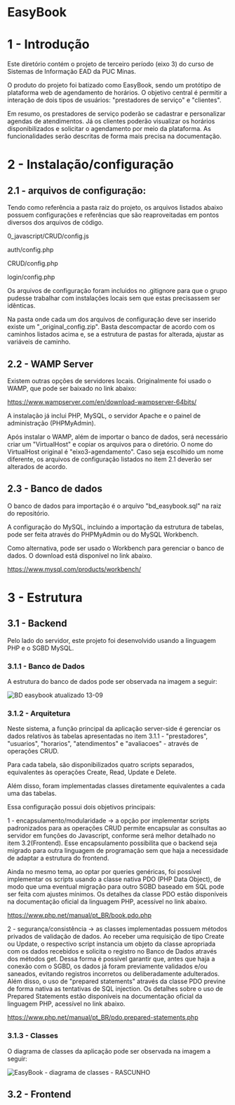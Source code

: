 # EasyBook
# 1 - Introdução

Este diretório contém o projeto de terceiro período (eixo 3) do curso de Sistemas de Informação EAD da PUC Minas.

O produto do projeto foi batizado como EasyBook, sendo um protótipo de plataforma web de agendamento de horários.
O objetivo central é permitir a interação de dois tipos de usuários: "prestadores de serviço" e "clientes".

Em resumo, os prestadores de serviço poderão se cadastrar e personalizar agendas de atendimentos. Já os clientes 
poderão visualizar os horários disponibilizados e solicitar o agendamento por meio da plataforma. As funcionalidades 
serão descritas de forma mais precisa na documentação.


# 2 - Instalação/configuração

## 2.1 - arquivos de configuração:

Tendo como referência a pasta raiz do projeto, os arquivos listados abaixo possuem configurações
 e referências que são reaproveitadas em pontos diversos dos arquivos de código.

0_javascript/CRUD/config.js

auth/config.php

CRUD/config.php

login/config.php


Os arquivos de configuração foram incluidos no .gitignore para que o grupo pudesse trabalhar com instalações 
locais sem que estas precisassem ser idênticas.

Na pasta onde cada um dos arquivos de configuração deve ser inserido existe um "_original_config.zip".
Basta descompactar de acordo com os caminhos listados acima e, se a estrutura de pastas for alterada,
ajustar as variáveis de caminho.

## 2.2 - WAMP Server

Existem outras opções de servidores locais. Originalmente foi usado o WAMP, que pode ser baixado no link abaixo:

https://www.wampserver.com/en/download-wampserver-64bits/

A instalação já inclui PHP, MySQL, o servidor Apache e o painel de administração (PHPMyAdmin).

Após instalar o WAMP, além de importar o banco de dados, será necessário criar um "VirtualHost" e copiar os arquivos 
para o diretório. O nome do VirtualHost original é "eixo3-agendamento". Caso seja escolhido um nome diferente, os arquivos
de configuração listados no item 2.1 deverão ser alterados de acordo.

## 2.3 - Banco de dados

O banco de dados para importação é o arquivo "bd_easybook.sql" na raiz do repositório.

A configuração do MySQL, incluindo a importação da estrutura de tabelas, pode ser feita através do PHPMyAdmin ou do
MySQL Workbench.

Como alternativa, pode ser usado o Workbench para gerenciar o banco de dados. O download está disponível no link abaixo.

https://www.mysql.com/products/workbench/


# 3 - Estrutura

## 3.1 - Backend

Pelo lado do servidor, este projeto foi desenvolvido usando a linguagem PHP e o SGBD MySQL.

### 3.1.1 - Banco de Dados

A estrutura do banco de dados pode ser observada na imagem a seguir:

![BD easybook atualizado 13-09](https://github.com/gabrielmartinscp/eixo3-agendamento/assets/100474390/18ed7746-8b82-4f96-8042-f38157cb9b39)

### 3.1.2 - Arquitetura

Neste sistema, a função principal da aplicação server-side é gerenciar os dados relativos às tabelas apresentadas 
no item 3.1.1 - "prestadores", "usuarios", "horarios", "atendimentos" e "avaliacoes" - através de operações CRUD.

Para cada tabela, são disponibilizados quatro scripts separados, equivalentes às operações Create, Read, Update e Delete.

Além disso, foram implementadas classes diretamente equivalentes a cada uma das tabelas.

Essa configuração possui dois objetivos principais:

1 - encapsulamento/modularidade -> a opção por implementar scripts padronizados para as operações CRUD permite encapsular 
as consultas ao servidor em funções do Javascript, conforme será melhor detalhado no item 3.2(Frontend). Esse encapsulamento possibilita 
que o backend seja migrado para outra linguagem de programação sem que haja a necessidade de adaptar a estrutura do frontend.

Ainda no mesmo tema, ao optar por queries genéricas, foi possível implementar os scripts usando a classe nativa PDO (PHP Data Object), 
de modo que uma eventual migração para outro SGBD baseado em SQL pode ser feita com ajustes mínimos. Os detalhes da classe PDO estão 
disponíveis na documentação oficial da linguagem PHP, acessível no link abaixo.

https://www.php.net/manual/pt_BR/book.pdo.php

2 - segurança/consistência -> as classes implementadas possuem métodos privados de validação de dados. Ao receber uma requisição de tipo 
Create ou Update, o respectivo script instancia um objeto da classe apropriada com os dados recebidos e solicita o registro no Banco de Dados
através dos métodos get. Dessa forma é possível garantir que, antes que haja a conexão com o SGBD, os dados já foram previamente validados e/ou 
saneados, evitando registros incorretos ou deliberadamente adulterados. Além disso, o uso de "prepared statements" através da classe PDO previne 
de forma nativa as tentativas de SQL injection. Os detalhes sobre o uso de Prepared Statements estão disponíveis na documentação oficial da 
linguagem PHP, acessível no link abaixo.

https://www.php.net/manual/pt_BR/pdo.prepared-statements.php

### 3.1.3 - Classes
O diagrama de classes da aplicação pode ser observada na imagem a seguir:

![EasyBook - diagrama de classes - RASCUNHO](https://github.com/gabrielmartinscp/eixo3-agendamento/assets/100474390/d5a4cfeb-ce51-401b-88a2-b212a6b1ff5f)

## 3.2 - Frontend
